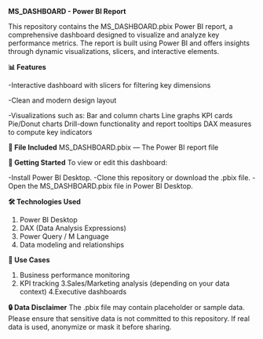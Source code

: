 **MS_DASHBOARD - Power BI Report**

This repository contains the MS_DASHBOARD.pbix Power BI report, a comprehensive dashboard designed to visualize and analyze key performance metrics. The report is built using Power BI and offers insights through dynamic visualizations, slicers, and interactive elements.




**📊 Features**

-Interactive dashboard with slicers for filtering key dimensions

-Clean and modern design layout

-Visualizations such as:
        Bar and column charts
        Line graphs
        KPI cards
        Pie/Donut charts
        Drill-down functionality and report tooltips
        DAX measures to compute key indicators





**📁 File Included**
MS_DASHBOARD.pbix — The Power BI report file






**🚀 Getting Started**
To view or edit this dashboard:

-Install Power BI Desktop.
-Clone this repository or download the .pbix file.
-Open the MS_DASHBOARD.pbix file in Power BI Desktop.



**🛠️ Technologies Used**
1. Power BI Desktop
2. DAX (Data Analysis Expressions)
3. Power Query / M Language
4. Data modeling and relationships



**📌 Use Cases**
1. Business performance monitoring
2. KPI tracking
3.Sales/Marketing analysis (depending on your data context)
4.Executive dashboards



**🔒 Data Disclaimer**
The .pbix file may contain placeholder or sample data. Please ensure that sensitive data is not committed to this repository. If real data is used, anonymize or mask it before sharing.
